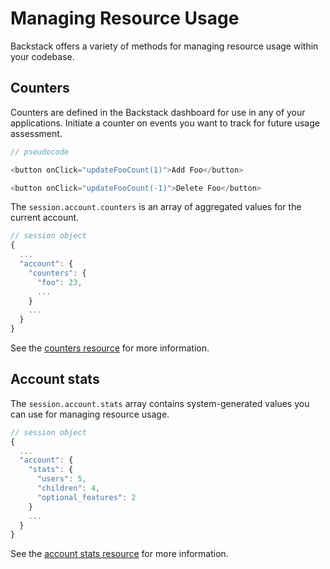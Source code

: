 # Managing Resource Usage

Backstack offers a variety of methods for managing resource usage within your codebase.


## Counters

Counters are defined in the Backstack dashboard for use in any of your applications. Initiate a counter on events you want to track for future usage assessment.

```js
// pseudocode

<button onClick="updateFooCount(1)">Add Foo</button>

<button onClick="updateFooCount(-1)">Delete Foo</button>
```

The `session.account.counters` is an array of aggregated values for the current account.

```js
// session object
{
  ...
  "account": {
    "counters": {
      "foo": 23,
      ...
    }
    ...
  }
}
```

See the [counters resource](/counters) for more information.

## Account stats

The `session.account.stats` array contains system-generated values you can use for managing resource usage.

```js
// session object
{
  ...
  "account": {
    "stats": {
      "users": 5,
      "children": 4,
      "optional_features": 2
    }
    ...
  }
}
```

See the [account stats resource](/account-stats) for more information.
